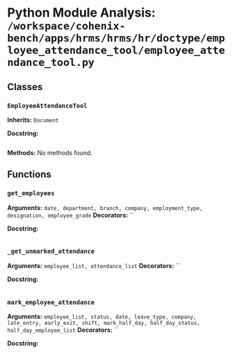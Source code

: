# Python Module Analysis: `/workspace/cohenix-bench/apps/hrms/hrms/hr/doctype/employee_attendance_tool/employee_attendance_tool.py`

## Classes

### `EmployeeAttendanceTool`
**Inherits:** `Document`


**Docstring:**
```

```

**Methods:**
No methods found.




## Functions

### `get_employees`
**Arguments:** `date, department, branch, company, employment_type, designation, employee_grade`
**Decorators:** ``

**Docstring:**
```

```
### `_get_unmarked_attendance`
**Arguments:** `employee_list, attendance_list`
**Decorators:** ``

**Docstring:**
```

```
### `mark_employee_attendance`
**Arguments:** `employee_list, status, date, leave_type, company, late_entry, early_exit, shift, mark_half_day, half_day_status, half_day_employee_list`
**Decorators:** ``

**Docstring:**
```

```

